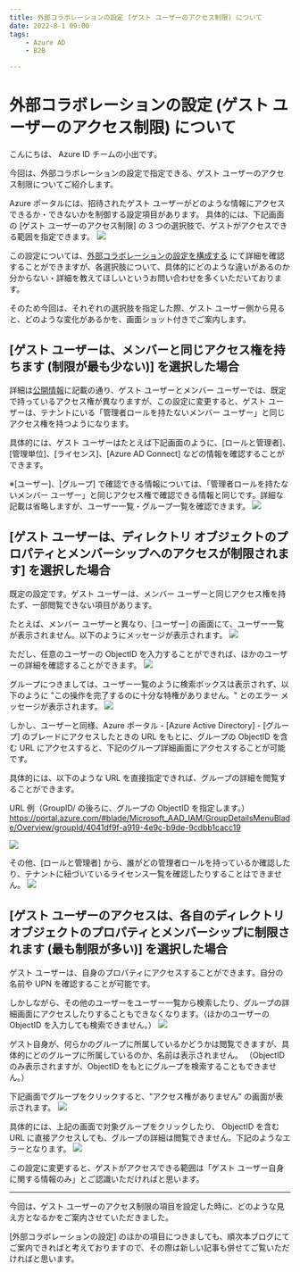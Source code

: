 ```yaml
---
title: 外部コラボレーションの設定 (ゲスト ユーザーのアクセス制限) について
date: 2022-8-1 09:00
tags:
    - Azure AD
    - B2B

---
```


# 外部コラボレーションの設定 (ゲスト ユーザーのアクセス制限) について

こんにちは、 Azure ID チームの小出です。

今回は、外部コラボレーションの設定で指定できる、ゲスト ユーザーのアクセス制限についてご紹介します。


Azure ポータルには、招待されたゲスト ユーザーがどのような情報にアクセスできるか・できないかを制御する設定項目があります。
具体的には、下記画面の [ゲスト ユーザーのアクセス制限] の 3 つの選択肢で、ゲストがアクセスできる範囲を指定できます。
![](./external-collaboration-setting-b2b-access/external-collaboration-setting-b2b-access1.png)

この設定については、[外部コラボレーションの設定を構成する](https://docs.microsoft.com/ja-jp/azure/active-directory/external-identities/external-collaboration-settings-configure) にて詳細を確認することができますが、各選択肢について、具体的にどのような違いがあるのか分からない・詳細を教えてほしいというお問い合わせを多くいただいております。


そのため今回は、それぞれの選択肢を指定した際、ゲスト ユーザー側から見ると、どのような変化があるかを、画面ショット付きでご案内します。




## [ゲスト ユーザーは、メンバーと同じアクセス権を持ちます (制限が最も少ない)] を選択した場合
詳細は[公開情報](https://docs.microsoft.com/ja-jp/azure/active-directory/fundamentals/users-default-permissions)に記載の通り、ゲスト ユーザーとメンバー ユーザーでは、既定で持っているアクセス権が異なりますが、この設定に変更すると、ゲスト ユーザーは、テナントにいる「管理者ロールを持たないメンバー ユーザー」と同じアクセス権を持つようになります。

具体的には、ゲスト ユーザーはたとえば下記画面のように、[ロールと管理者]、[管理単位]、[ライセンス]、[Azure AD Connect] などの情報を確認することができます。

※[ユーザー]、[グループ] で確認できる情報については、「管理者ロールを持たないメンバー ユーザー」と同じアクセス権で確認できる情報と同じです。詳細な記載は省略しますが、ユーザー一覧・グループ一覧を確認できます。
![](./external-collaboration-setting-b2b-access/external-collaboration-setting-b2b-access2.png)


## [ゲスト ユーザーは、ディレクトリ オブジェクトのプロパティとメンバーシップへのアクセスが制限されます] を選択した場合
既定の設定です。ゲスト ユーザーは、メンバー ユーザーと同じアクセス権を持たず、一部閲覧できない項目があります。

たとえば、メンバー ユーザーと異なり、[ユーザー] の画面にて、ユーザー一覧が表示されません。以下のようにメッセージが表示されます。
![](./external-collaboration-setting-b2b-access/external-collaboration-setting-b2b-access3.png)

ただし、任意のユーザーの ObjectID を入力することができれば、ほかのユーザーの詳細を確認することができます。
![](./external-collaboration-setting-b2b-access/external-collaboration-setting-b2b-access4.png)

グループにつきましては、ユーザー一覧のように検索ボックスは表示されず、以下のように "この操作を完了するのに十分な特権がありません。" とのエラー メッセージが表示されます。
![](./external-collaboration-setting-b2b-access/external-collaboration-setting-b2b-access5.png)

 
しかし、ユーザーと同様、Azure ポータル - [Azure Active Directory] - [グループ] のブレードにアクセスしたときの URL をもとに、グループの ObjectID を含む URL にアクセスすると、下記のグループ詳細画面にアクセスすることが可能です。

具体的には、以下のような URL を直接指定できれば、グループの詳細を閲覧することができます。
 
URL 例（GroupID/ の後ろに、グループの ObjectID を指定します。）
https://portal.azure.com/#blade/Microsoft_AAD_IAM/GroupDetailsMenuBlade/Overview/groupId/4041df9f-a919-4e9c-b9de-9cdbb1cacc19
 
![](./external-collaboration-setting-b2b-access/external-collaboration-setting-b2b-access6.png)


その他、[ロールと管理者] から、誰がどの管理者ロールを持っているか確認したり、テナントに紐づいているライセンス一覧を確認したりすることはできません。
![](./external-collaboration-setting-b2b-access/external-collaboration-setting-b2b-access7.png)



## [ゲスト ユーザーのアクセスは、各自のディレクトリ オブジェクトのプロパティとメンバーシップに制限されます (最も制限が多い)] を選択した場合
ゲスト ユーザーは、自身のプロパティにアクセスすることができます。自分の名前や UPN を確認することが可能です。

しかしながら、その他のユーザーをユーザー一覧から検索したり、グループの詳細画面にアクセスしたりすることもできなくなります。（ほかのユーザーの ObjectID を入力しても検索できません。）
![](./external-collaboration-setting-b2b-access/external-collaboration-setting-b2b-access8.png)

ゲスト自身が、何らかのグループに所属しているかどうかは閲覧できますが、具体的にどのグループに所属しているのか、名前は表示されません。
（ObjectID のみ表示されますが、ObjectID をもとにグループを検索することもできません。）

下記画面でグループをクリックすると、"アクセス権がありません" の画面が表示されます。
![](./external-collaboration-setting-b2b-access/external-collaboration-setting-b2b-access9.png)

具体的には、上記の画面で対象グループをクリックしたり、 ObjectID を含む URL に直接アクセスしても、グループの詳細は閲覧できません。下記のようなエラーとなります。
![](./external-collaboration-setting-b2b-access/external-collaboration-setting-b2b-access10.png)


この設定に変更すると、ゲストがアクセスできる範囲は「ゲスト ユーザー自身に関する情報のみ」とご認識いただければと思います。


-----
今回は、ゲスト ユーザーのアクセス制限の項目を設定した時に、どのような見え方となるかをご案内させていただきました。

[外部コラボレーションの設定] のほかの項目につきましても、順次本ブログにてご案内できればと考えておりますので、その際は新しい記事も併せてご覧いただければと思います。
